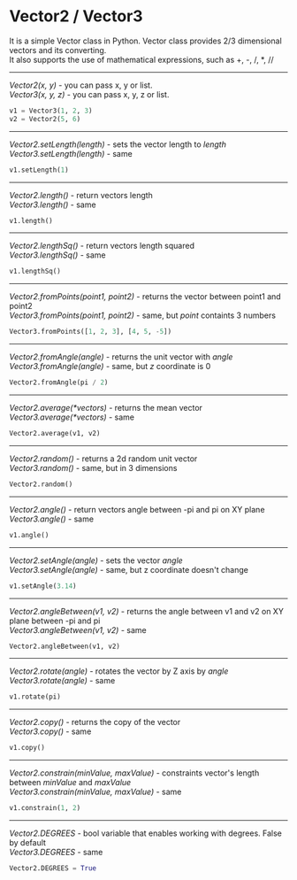 # Vector2 / Vector3

It is a simple Vector class in Python. Vector class provides 2/3 dimensional vectors and its converting.  
It also supports the use of mathematical expressions, such as +, -, /, *, //

---
_Vector2(x, y)_ - you can pass x, y or list.  
_Vector3(x, y, z)_ - you can pass x, y, z or list.
```python
v1 = Vector3(1, 2, 3)
v2 = Vector2(5, 6)
```
---
_Vector2.setLength(length)_ - sets the vector length to _length_  
_Vector3.setLength(length)_ - same
```python
v1.setLength(1)
```
---
_Vector2.length()_ - return vectors length  
_Vector3.length()_ - same
```python
v1.length()
```
---
_Vector2.lengthSq()_ - return vectors length squared  
_Vector3.lengthSq()_ - same
```python
v1.lengthSq()
```
---
_Vector2.fromPoints(point1, point2)_ - returns the vector between point1 and point2  
_Vector3.fromPoints(point1, point2)_ - same, but _point_ containts 3 numbers
```python
Vector3.fromPoints([1, 2, 3], [4, 5, -5])
```
---
_Vector2.fromAngle(angle)_ - returns the unit vector with _angle_  
_Vector3.fromAngle(angle)_ - same, but _z_ coordinate is 0
```python
Vector2.fromAngle(pi / 2)
```
---
_Vector2.average(*vectors)_ - returns the mean vector  
_Vector3.average(*vectors)_ - same
```python
Vector2.average(v1, v2)
```
---
_Vector2.random()_ - returns a 2d random unit vector  
_Vector3.random()_ - same, but in 3 dimensions
```python
Vector2.random()
```
---
_Vector2.angle()_ - return vectors angle between -pi and pi on XY plane  
_Vector3.angle()_ - same
```python
v1.angle()
```
---
_Vector2.setAngle(angle)_ - sets the vector _angle_  
_Vector3.setAngle(angle)_ - same, but z coordinate doesn't change
```python
v1.setAngle(3.14)
```
---
_Vector2.angleBetween(v1, v2)_ - returns the angle between v1 and v2 on XY plane between -pi and pi  
_Vector3.angleBetween(v1, v2)_ - same
```python
Vector2.angleBetween(v1, v2)
```
---
_Vector2.rotate(angle)_ - rotates the vector by Z axis by _angle_  
_Vector3.rotate(angle)_ - same
```python
v1.rotate(pi)
```
---
_Vector2.copy()_ - returns the copy of the vector  
_Vector3.copy()_ - same
```python
v1.copy()
```
---
_Vector2.constrain(minValue, maxValue)_ - constraints vector's length between _minValue_ and _maxValue_  
_Vector3.constrain(minValue, maxValue)_ - same
```python
v1.constrain(1, 2)
```
---
_Vector2.DEGREES_ - bool variable that enables working with degrees. False by default  
_Vector3.DEGREES_ - same
```python
Vector2.DEGREES = True
```